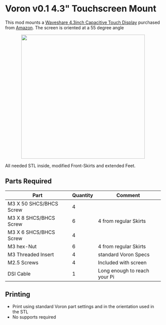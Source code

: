 # Voron v0.1 4.3" Touchscreen Mount

This mod mounts a [Waveshare 4.3inch Capacitive Touch Display](https://www.waveshare.com/4.3inch-dsi-lcd.htm) purchased from [Amazon](https://smile.amazon.com/gp/product/B083TG7Y9B/).  The screen is oriented at a 55 degree angle

<div align="center">
    <img src="images/Waveshare43_Mount.png" height="400">
</div>

All needed STL inside, modified Front-Skirts and extended Feet.

## Parts Required
| Part | Quantity | Comment|
|------|------|--------|
| M3 X 50 SHCS/BHCS Screw | 4 | |
| M3 X 8 SHCS/BHCS Screw | 6 | 4 from regular Skirts |
| M3 X 6 SHCS/BHCS Screw | 4 | |
| M3 hex-Nut | 6 | 4 from regular Skirts |
| M3 Threaded Insert | 4 | standard Voron Specs |
| M2.5 Screws | 4 | Included with screen |
| DSI Cable | 1 | Long enough to reach your Pi |

## Printing
- Print using standard Voron part settings and in the orientation used in the STL
- No supports required
